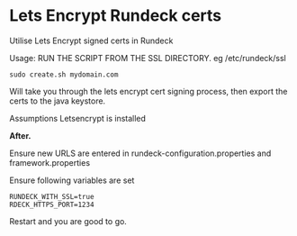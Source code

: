 
# Lets Encrypt Rundeck certs

Utilise Lets Encrypt signed certs in Rundeck


Usage:
RUN THE SCRIPT FROM THE SSL DIRECTORY. eg /etc/rundeck/ssl

    sudo create.sh mydomain.com

Will take you through the lets encrypt cert signing process, then export the certs to the java keystore.

Assumptions
Letsencrypt is installed


**After.**

Ensure new URLS are entered in rundeck-configuration.properties and framework.properties

Ensure following variables are set 

    RUNDECK_WITH_SSL=true
    RDECK_HTTPS_PORT=1234

Restart and you are good to go.
